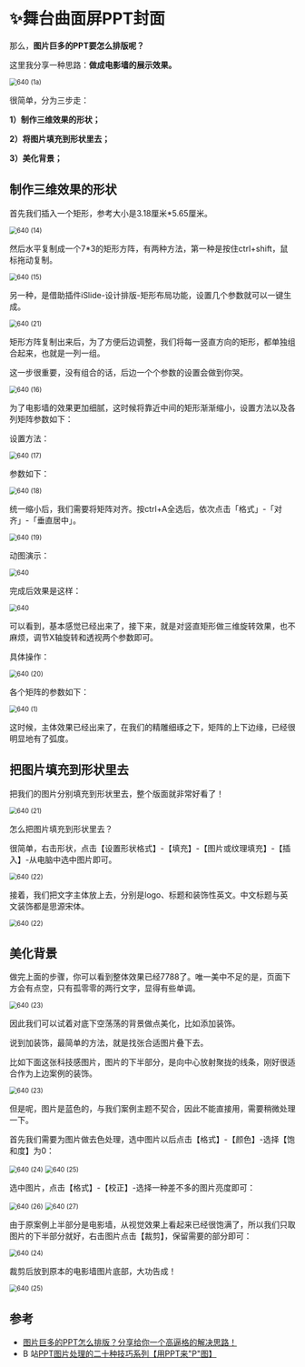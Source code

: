 # ✨舞台曲面屏PPT封面

那么，**图片巨多的PPT要怎么排版呢？**

这里我分享一种思路：**做成电影墙的展示效果。**

<img src="./img/640 (1a).jpg" alt="640 (1a)" style="zoom:80%;" />

很简单，分为三步走：



**1）制作三维效果的形状；**

**2）将图片填充到形状里去；**

**3）美化背景；**

## **制作三维效果的形状**

首先我们插入一个矩形，参考大小是3.18厘米*5.65厘米。

<img src="./img/640 (14).webp" alt="640 (14)" style="zoom:80%;" />

然后水平复制成一个7*3的矩形方阵，有两种方法，第一种是按住ctrl+shift，鼠标拖动复制。

<img src="./img/640 (15).webp" alt="640 (15)" style="zoom:80%;" />

另一种，是借助插件iSlide-设计排版-矩形布局功能，设置几个参数就可以一键生成。

<img src="./img/640 (21).jpg" alt="640 (21)" style="zoom:80%;" />

矩形方阵复制出来后，为了方便后边调整，我们将每一竖直方向的矩形，都单独组合起来，也就是一列一组。



这一步很重要，没有组合的话，后边一个个参数的设置会做到你哭。

<img src="./img/640 (16).webp" alt="640 (16)" style="zoom:80%;" />

为了电影墙的效果更加细腻，这时候将靠近中间的矩形渐渐缩小，设置方法以及各列矩阵参数如下：

设置方法：

<img src="./img/640 (17).webp" alt="640 (17)" style="zoom:80%;" />

参数如下：

<img src="./img/640 (18).webp" alt="640 (18)" style="zoom:80%;" />

统一缩小后，我们需要将矩阵对齐。按ctrl+A全选后，依次点击「格式」-「对齐」-「垂直居中」。

<img src="./img/640 (19).webp" alt="640 (19)" style="zoom:80%;" />

动图演示：

<img src="./img/640.gif" alt="640" style="zoom:80%;" />

完成后效果是这样：

<img src="./img/640.png" alt="640" style="zoom:80%;" />

可以看到，基本感觉已经出来了，接下来，就是对竖直矩形做三维旋转效果，也不麻烦，调节X轴旋转和透视两个参数即可。

具体操作：

<img src="./img/640 (20).webp" alt="640 (20)" style="zoom:80%;" />

各个矩阵的参数如下：

<img src="./img/640 (1).png" alt="640 (1)" style="zoom:80%;" />

这时候，主体效果已经出来了，在我们的精雕细琢之下，矩阵的上下边缘，已经很明显地有了弧度。

## **把图片填充到形状里去**

把我们的图片分别填充到形状里去，整个版面就非常好看了！

<img src="./img/640 (21).webp" alt="640 (21)" style="zoom:80%;" />

怎么把图片填充到形状里去？



很简单，右击形状，点击【设置形状格式】-【填充】-【图片或纹理填充】-【插入】-从电脑中选中图片即可。

<img src="./img/640 (22).webp" alt="640 (22)" style="zoom:80%;" />

接着，我们把文字主体放上去，分别是logo、标题和装饰性英文。中文标题与英文装饰都是思源宋体。

<img src="./img/640 (22).jpg" alt="640 (22)" style="zoom:80%;" />

## **美化背景**

做完上面的步骤，你可以看到整体效果已经7788了。唯一美中不足的是，页面下方会有点空，只有孤零零的两行文字，显得有些单调。

<img src="./img/640 (23).jpg" alt="640 (23)" style="zoom:80%;" />

因此我们可以试着对底下空荡荡的背景做点美化，比如添加装饰。



说到加装饰，最简单的方法，就是找张合适图片叠下去。



比如下面这张科技感图片，图片的下半部分，是向中心放射聚拢的线条，刚好很适合作为上边案例的装饰。

<img src="./img/640 (23).webp" alt="640 (23)" style="zoom:80%;" />

但是呢，图片是蓝色的，与我们案例主题不契合，因此不能直接用，需要稍微处理一下。



首先我们需要为图片做去色处理，选中图片以后点击【格式】-【颜色】-选择【饱和度】为0：

<img src="./img/640 (24).webp" alt="640 (24)" style="zoom:80%;" />

<img src="./img/640 (25).webp" alt="640 (25)" style="zoom:80%;" />

选中图片，点击【格式】-【校正】-选择一种差不多的图片亮度即可：

<img src="./img/640 (26).webp" alt="640 (26)" style="zoom:80%;" />

<img src="./img/640 (27).webp" alt="640 (27)" style="zoom:80%;" />

由于原案例上半部分是电影墙，从视觉效果上看起来已经很饱满了，所以我们只取图片的下半部分就好，右击图片点击【裁剪】，保留需要的部分即可：

<img src="./img/640 (24).jpg" alt="640 (24)" style="zoom:80%;" />

裁剪后放到原本的电影墙图片底部，大功告成！

<img src="./img/640 (25).jpg" alt="640 (25)" style="zoom:80%;" />

## 参考

- <a href="https://mp.weixin.qq.com/s?__biz=MzI4MDAzMTQ4NA==&mid=2650376696&idx=1&sn=3bdfb467befee4f9457078d12278904d&chksm=f3b3906bc4c4197d9037fb13ff7c2e59befdc87f2314da18d03be4751b0e990d9245dda068f3&mpshare=1&scene=1&srcid=0722ydCO9YF49zhogoQAepbi&sharer_sharetime=1595431782354&sharer_shareid=a49666cf2c8d2905df9b2c542be3e8aa&key=942f56af7a259eb0edf23bf95020b0cfb6fce6014f8ac87e7816b85ab01b3a3f08722a9a6bbda956da5fe38d786c62c9c2a9d03ca3289465de97c46f05940889df86bd8d78fbeccf6591f0f51b9575dd&ascene=1&uin=MzgxMzU5NzQ4&devicetype=Windows+10+x64&version=62090070&lang=zh_CN&exportkey=A0lgNw%2Fiiixk2tLDx9Gv2Eg%3D&pass_ticket=ESqyxwn8xuGQjkDbdIg%2F8tp5fNnCq39JA6Z0ugdT%2B3odJ1WsLRFeNApeaG%2Bqq4js" target="_blank">图片巨多的PPT怎么排版？分享给你一个高逼格的解决思路！</a> 
- B 站<a href="https://www.bilibili.com/video/BV1Ce411s776?p=2" target="_blank">PPT图片处理的二十种技巧系列【用PPT来"P"图】</a>  

